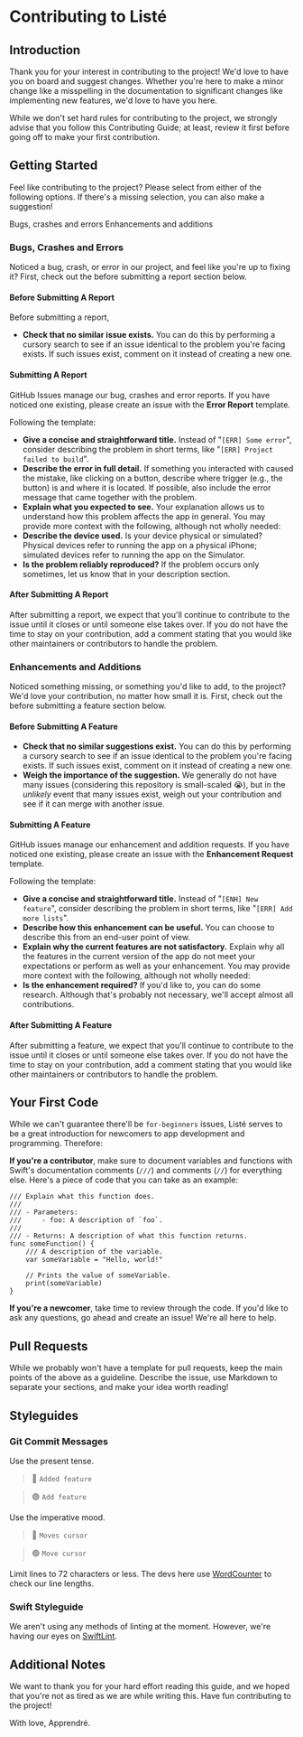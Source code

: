 # Contributing to Listé
## Introduction
Thank you for your interest in contributing to the project! We'd love to have you on board and suggest changes. Whether you're here to make a minor change like a misspelling in the documentation to significant changes like implementing new features, we'd love to have you here.

While we don't set hard rules for contributing to the project, we strongly advise that you follow this Contributing Guide; at least, review it first before going off to make your first contribution.

## Getting Started
Feel like contributing to the project? Please select from either of the following options. If there's a missing selection, you can also make a suggestion!

Bugs, crashes and errors
Enhancements and additions

### Bugs, Crashes and Errors
Noticed a bug, crash, or error in our project, and feel like you're up to fixing it? First, check out the before submitting a report section below.

#### Before Submitting A Report
Before submitting a report,
- **Check that no similar issue exists.** You can do this by performing a cursory search to see if an issue identical to the problem you're facing exists. If such issues exist, comment on it instead of creating a new one.

#### Submitting A Report
GitHub Issues manage our bug, crashes and error reports. If you have noticed one existing, please create an issue with the **Error Report** template.

Following the template:
- **Give a concise and straightforward title.** Instead of "```[ERR] Some error```", consider describing the problem in short terms, like "```[ERR] Project failed to build```".
- **Describe the error in full detail.** If something you interacted with caused the mistake, like clicking on a button, describe where trigger (e.g., the button) is and where it is located. If possible, also include the error message that came together with the problem.
- **Explain what you expected to see.** Your explanation allows us to understand how this problem affects the app in general.
You may provide more context with the following, although not wholly needed:
- **Describe the device used.** Is your device physical or simulated? Physical devices refer to running the app on a physical iPhone; simulated devices refer to running the app on the Simulator.
- **Is the problem reliably reproduced?** If the problem occurs only sometimes, let us know that in your description section.

#### After Submitting A Report
After submitting a report, we expect that you'll continue to contribute to the issue until it closes or until someone else takes over. If you do not have the time to stay on your contribution, add a comment stating that you would like other maintainers or contributors to handle the problem.

### Enhancements and Additions
Noticed something missing, or something you'd like to add, to the project? We'd love your contribution, no matter how small it is. First, check out the before submitting a feature section below.

#### Before Submitting A Feature
- **Check that no similar suggestions exist.** You can do this by performing a cursory search to see if an issue identical to the problem you're facing exists. If such issues exist, comment on it instead of creating a new one.
- **Weigh the importance of the suggestion.** We generally do not have many issues (considering this repository is small-scaled 😭), but in the *unlikely* event that many issues exist, weigh out your contribution and see if it can merge with another issue.

#### Submitting A Feature
GitHub issues manage our enhancement and addition requests. If you have noticed one existing, please create an issue with the **Enhancement Request** template.

Following the template:
- **Give a concise and straightforward title.** Instead of "```[ENH] New feature```", consider describing the problem in short terms, like "```[ERR] Add more lists```".
- **Describe how this enhancement can be useful.** You can choose to describe this from an end-user point of view.
- **Explain why the current features are not satisfactory.** Explain why all the features in the current version of the app do not meet your expectations or perform as well as your enhancement.
You may provide more context with the following, although not wholly needed:
- **Is the enhancement required?** If you'd like to, you can do some research. Although that's probably not necessary, we'll accept almost all contributions.

#### After Submitting A Feature
After submitting a feature, we expect that you'll continue to contribute to the issue until it closes or until someone else takes over. If you do not have the time to stay on your contribution, add a comment stating that you would like other maintainers or contributors to handle the problem.

## Your First Code
While we can't guarantee there'll be ```for-beginners``` issues, Listé serves to be a great introduction for newcomers to app development and programming. Therefore:

**If you're a contributor**, make sure to document variables and functions with Swift's documentation comments (```///```) and comments (```//```) for everything else. Here's a piece of code that you can take as an example:

```
/// Explain what this function does.
///
/// - Parameters:
/// 	- foo: A description of `foo`.
///
/// - Returns: A description of what this function returns.
func someFunction() {
	/// A description of the variable.
	var someVariable = "Hello, world!"

	// Prints the value of someVariable.
	print(someVariable)
}
```

**If you're a newcomer**, take time to review through the code. If you'd like to ask any questions, go ahead and create an issue! We're all here to help.

## Pull Requests
While we probably won't have a template for pull requests, keep the main points of the above as a guideline. Describe the issue, use Markdown to separate your sections, and make your idea worth reading!

## Styleguides
### Git Commit Messages
Use the present tense.
> 🔴 ```Added feature```

> 🟢 ```Add feature```

Use the imperative mood.
> 🔴 ```Moves cursor```

> 🟢 ```Move cursor```

Limit lines to 72 characters or less.
The devs here use [WordCounter](wordcounter.net) to check our line lengths.

### Swift Styleguide
We aren't using any methods of linting at the moment. However, we're having our eyes on [SwiftLint](https://github.com/realm/swiftlint).


## Additional Notes
We want to thank you for your hard effort reading this guide, and we hoped that you're not as tired as we are while writing this. Have fun contributing to the project!

With love,
Apprendré.